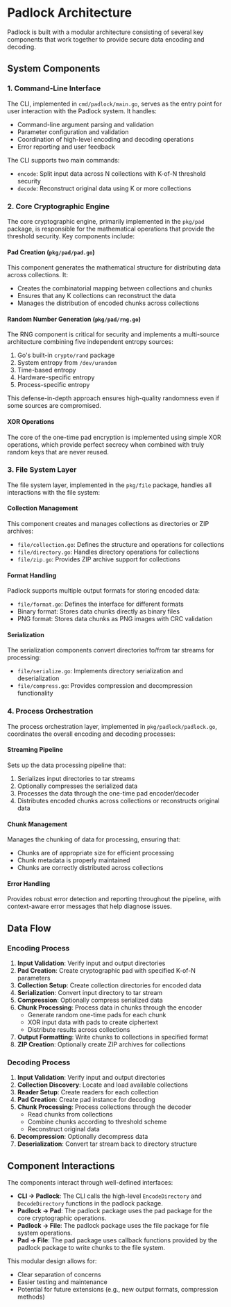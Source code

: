 # Padlock Architecture

Padlock is built with a modular architecture consisting of several key components that work together to provide secure data encoding and decoding.

## System Components

### 1. Command-Line Interface

The CLI, implemented in `cmd/padlock/main.go`, serves as the entry point for user interaction with the Padlock system. It handles:

- Command-line argument parsing and validation
- Parameter configuration and validation
- Coordination of high-level encoding and decoding operations
- Error reporting and user feedback

The CLI supports two main commands:
- `encode`: Split input data across N collections with K-of-N threshold security
- `decode`: Reconstruct original data using K or more collections

### 2. Core Cryptographic Engine

The core cryptographic engine, primarily implemented in the `pkg/pad` package, is responsible for the mathematical operations that provide the threshold security. Key components include:

#### Pad Creation (`pkg/pad/pad.go`)

This component generates the mathematical structure for distributing data across collections. It:
- Creates the combinatorial mapping between collections and chunks
- Ensures that any K collections can reconstruct the data
- Manages the distribution of encoded chunks across collections

#### Random Number Generation (`pkg/pad/rng.go`)

The RNG component is critical for security and implements a multi-source architecture combining five independent entropy sources:

1. Go's built-in `crypto/rand` package
2. System entropy from `/dev/urandom`
3. Time-based entropy
4. Hardware-specific entropy
5. Process-specific entropy

This defense-in-depth approach ensures high-quality randomness even if some sources are compromised.

#### XOR Operations

The core of the one-time pad encryption is implemented using simple XOR operations, which provide perfect secrecy when combined with truly random keys that are never reused.

### 3. File System Layer

The file system layer, implemented in the `pkg/file` package, handles all interactions with the file system:

#### Collection Management

This component creates and manages collections as directories or ZIP archives:
- `file/collection.go`: Defines the structure and operations for collections
- `file/directory.go`: Handles directory operations for collections
- `file/zip.go`: Provides ZIP archive support for collections

#### Format Handling

Padlock supports multiple output formats for storing encoded data:
- `file/format.go`: Defines the interface for different formats
- Binary format: Stores data chunks directly as binary files
- PNG format: Stores data chunks as PNG images with CRC validation

#### Serialization

The serialization components convert directories to/from tar streams for processing:
- `file/serialize.go`: Implements directory serialization and deserialization
- `file/compress.go`: Provides compression and decompression functionality

### 4. Process Orchestration

The process orchestration layer, implemented in `pkg/padlock/padlock.go`, coordinates the overall encoding and decoding processes:

#### Streaming Pipeline

Sets up the data processing pipeline that:
1. Serializes input directories to tar streams
2. Optionally compresses the serialized data
3. Processes the data through the one-time pad encoder/decoder
4. Distributes encoded chunks across collections or reconstructs original data

#### Chunk Management

Manages the chunking of data for processing, ensuring that:
- Chunks are of appropriate size for efficient processing
- Chunk metadata is properly maintained
- Chunks are correctly distributed across collections

#### Error Handling

Provides robust error detection and reporting throughout the pipeline, with context-aware error messages that help diagnose issues.

## Data Flow

### Encoding Process

1. **Input Validation**: Verify input and output directories
2. **Pad Creation**: Create cryptographic pad with specified K-of-N parameters
3. **Collection Setup**: Create collection directories for encoded data
4. **Serialization**: Convert input directory to tar stream
5. **Compression**: Optionally compress serialized data
6. **Chunk Processing**: Process data in chunks through the encoder
   - Generate random one-time pads for each chunk
   - XOR input data with pads to create ciphertext
   - Distribute results across collections
7. **Output Formatting**: Write chunks to collections in specified format
8. **ZIP Creation**: Optionally create ZIP archives for collections

### Decoding Process

1. **Input Validation**: Verify input and output directories
2. **Collection Discovery**: Locate and load available collections
3. **Reader Setup**: Create readers for each collection
4. **Pad Creation**: Create pad instance for decoding
5. **Chunk Processing**: Process collections through the decoder
   - Read chunks from collections
   - Combine chunks according to threshold scheme
   - Reconstruct original data
6. **Decompression**: Optionally decompress data
7. **Deserialization**: Convert tar stream back to directory structure

## Component Interactions

The components interact through well-defined interfaces:

- **CLI → Padlock**: The CLI calls the high-level `EncodeDirectory` and `DecodeDirectory` functions in the padlock package.
- **Padlock → Pad**: The padlock package uses the pad package for the core cryptographic operations.
- **Padlock → File**: The padlock package uses the file package for file system operations.
- **Pad → File**: The pad package uses callback functions provided by the padlock package to write chunks to the file system.

This modular design allows for:
- Clear separation of concerns
- Easier testing and maintenance
- Potential for future extensions (e.g., new output formats, compression methods)
